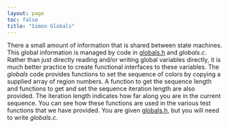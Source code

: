 ```yaml
---
layout: page
toc: false
title: "Simon Globals"
---
```


There a small amount of information that is shared between state machines. This global information is managed by code in [globals.h]({{site.github.fileurl}}/lab6/globals.h) and *globals.c*. Rather than just directly reading and/or writing global variables directly, it is much better practice to create functional interfaces to these variables. The *globals* code provides functions to set the sequence of colors by copying a supplied array of region numbers. A function to get the sequence length and functions to get and set the sequence iteration length are also provided. The iteration length indicates how far along you are in the current sequence. You can see how these functions are used in the various test functions that we have provided.
You are given [globals.h]({{site.github.fileurl}}/lab6/globals.h), but you will need to write *globals.c*.